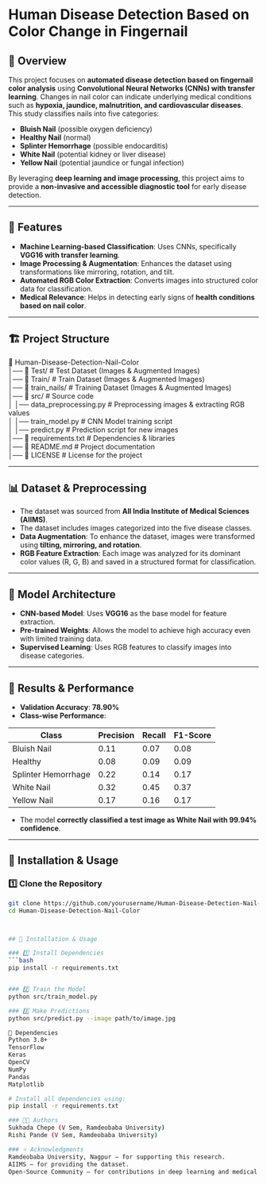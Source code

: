# Human Disease Detection Based on Color Change in Fingernail

## 📌 Overview

This project focuses on **automated disease detection based on fingernail color analysis** using **Convolutional Neural Networks (CNNs) with transfer learning**. Changes in nail color can indicate underlying medical conditions such as **hypoxia, jaundice, malnutrition, and cardiovascular diseases**. This study classifies nails into five categories:

- **Bluish Nail** (possible oxygen deficiency)
- **Healthy Nail** (normal)
- **Splinter Hemorrhage** (possible endocarditis)
- **White Nail** (potential kidney or liver disease)
- **Yellow Nail** (potential jaundice or fungal infection)

By leveraging **deep learning and image processing**, this project aims to provide a **non-invasive and accessible diagnostic tool** for early disease detection.

---

## 🚀 Features

- **Machine Learning-based Classification**: Uses CNNs, specifically **VGG16 with transfer learning**.
- **Image Processing & Augmentation**: Enhances the dataset using transformations like mirroring, rotation, and tilt.
- **Automated RGB Color Extraction**: Converts images into structured color data for classification.
- **Medical Relevance**: Helps in detecting early signs of **health conditions based on nail color**.

---

## 🏗 Project Structure

📂 Human-Disease-Detection-Nail-Color                                                                                                                                          
│── 📁 Test/                # Test Dataset (Images & Augmented Images)                                                
│── 📁 Train/              # Train Dataset (Images & Augmented Images)                                                                                            
│── 📁 train_nails/           # Training Dataset (Images & Augmented Images)                                                                            
│── 📁 src/                 # Source code                                                                                                                              
│    │── data_preprocessing.py   # Preprocessing images & extracting RGB values                                                                                      
│    │── train_model.py          # CNN Model training script                                                                                                      
│    │── predict.py              # Prediction script for new images                                                                                                          
│── 📄 requirements.txt     # Dependencies & libraries                                                                                                            
│── 📄 README.md            # Project documentation                                                                                                                  
│── 📄 LICENSE              # License for the project                                                                                                      


---

## 📊 Dataset & Preprocessing

- The dataset was sourced from **All India Institute of Medical Sciences (AIIMS)**.
- The dataset includes images categorized into the five disease classes.
- **Data Augmentation**: To enhance the dataset, images were transformed using **tilting, mirroring, and rotation**.
- **RGB Feature Extraction**: Each image was analyzed for its dominant color values (R, G, B) and saved in a structured format for classification.

---

## 🧠 Model Architecture

- **CNN-based Model**: Uses **VGG16** as the base model for feature extraction.
- **Pre-trained Weights**: Allows the model to achieve high accuracy even with limited training data.
- **Supervised Learning**: Uses RGB features to classify images into disease categories.

---

## 🔬 Results & Performance

- **Validation Accuracy**: **78.90%**
- **Class-wise Performance**:

| Class                  | Precision | Recall | F1-Score |
|------------------------|-----------|--------|----------|
| Bluish Nail           | 0.11      | 0.07   | 0.08     |
| Healthy               | 0.08      | 0.09   | 0.09     |
| Splinter Hemorrhage   | 0.22      | 0.14   | 0.17     |
| White Nail            | 0.32      | 0.45   | 0.37     |
| Yellow Nail           | 0.17      | 0.16   | 0.17     |

- The model **correctly classified a test image as White Nail with 99.94% confidence**.

---

## 🔧 Installation & Usage

### 1️⃣ Clone the Repository
```bash
git clone https://github.com/yourusername/Human-Disease-Detection-Nail-Color.git
cd Human-Disease-Detection-Nail-Color



## 🔧 Installation & Usage

### 1️⃣ Install Dependencies
```bash
pip install -r requirements.txt


### 2️⃣ Train the Model
python src/train_model.py

### 3️⃣ Make Predictions
python src/predict.py --image path/to/image.jpg

📌 Dependencies
Python 3.8+
TensorFlow
Keras
OpenCV
NumPy
Pandas
Matplotlib

# Install all dependencies using:
pip install -r requirements.txt

### 👨‍💻 Authors
Sukhada Chepe (V Sem, Ramdeobaba University)
Rishi Pande (V Sem, Ramdeobaba University)

### ⭐ Acknowledgments
Ramdeobaba University, Nagpur – for supporting this research.
AIIMS – for providing the dataset.
Open-Source Community – for contributions in deep learning and medical diagnostics.

